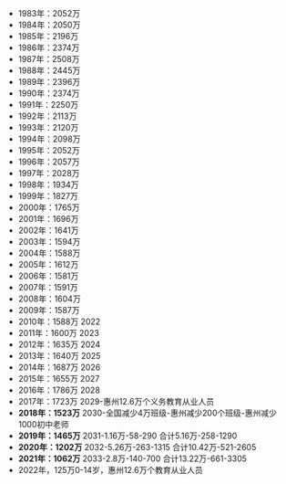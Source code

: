 * 1983年：2052万
* 1984年：2050万
* 1985年：2196万
* 1986年：2374万
* 1987年：2508万
* 1988年：2445万
* 1989年：2396万
* 1990年：2374万
* 1991年：2250万
* 1992年：2113万
* 1993年：2120万
* 1994年：2098万
* 1995年：2052万
* 1996年：2057万
* 1997年：2028万
* 1998年：1934万
* 1999年：1827万
* 2000年：1765万
* 2001年：1696万
* 2002年：1641万
* 2003年：1594万
* 2004年：1588万
* 2005年：1612万
* 2006年：1581万
* 2007年：1591万
* 2008年：1604万
* 2009年：1587万
* 2010年：1588万 2022
* 2011年：1600万 2023
* 2012年：1635万 2024
* 2013年：1640万 2025
* 2014年：1687万 2026
* 2015年：1655万 2027
* 2016年：1786万 2028
* 2017年：1723万 2029-惠州12.6万个义务教育从业人员
* **2018年：1523万** 2030-全国减少4万班级-惠州减少200个班级-惠州减少1000初中老师
* **2019年：1465万** 2031-1.16万-58-290 合计5.16万-258-1290
* **2020年：1202万** 2032-5.26万-263-1315 合计10.42万-521-2605
* **2021年：1062万** 2033-2.8万-140-700 合计13.22万-661-3305
* 2022年，125万0-14岁，惠州12.6万个教育从业人员
